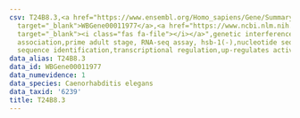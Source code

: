 ```yaml
---
csv: T24B8.3,<a href="https://www.ensembl.org/Homo_sapiens/Gene/Summary?db=core;g=WBGene00011977"
  target="_blank">WBGene00011977</a>,<a href="https://www.ncbi.nlm.nih.gov/pubmed/30894454"
  target="_blank"><i class="fas fa-file"></i></a>",genetic interference,functional
  association,prime adult stage, RNA-seq assay, hsb-1(-),nucleotide sequence identification,nucleotide
  sequence identification,transcriptional regulation,up-regulates activity
data_alias: T24B8.3
data_id: WBGene00011977
data_numevidence: 1
data_species: Caenorhabditis elegans
data_taxid: '6239'
title: T24B8.3
---
```

